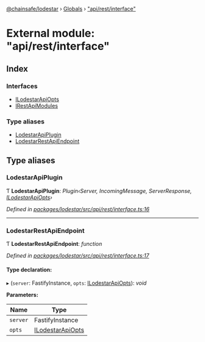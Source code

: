 [@chainsafe/lodestar](../README.md) › [Globals](../globals.md) › ["api/rest/interface"](_api_rest_interface_.md)

# External module: "api/rest/interface"

## Index

### Interfaces

* [ILodestarApiOpts](../interfaces/_api_rest_interface_.ilodestarapiopts.md)
* [IRestApiModules](../interfaces/_api_rest_interface_.irestapimodules.md)

### Type aliases

* [LodestarApiPlugin](_api_rest_interface_.md#lodestarapiplugin)
* [LodestarRestApiEndpoint](_api_rest_interface_.md#lodestarrestapiendpoint)

## Type aliases

###  LodestarApiPlugin

Ƭ **LodestarApiPlugin**: *Plugin‹Server, IncomingMessage, ServerResponse, [ILodestarApiOpts](../interfaces/_api_rest_interface_.ilodestarapiopts.md)›*

*Defined in [packages/lodestar/src/api/rest/interface.ts:16](https://github.com/ChainSafe/lodestar/blob/9dda0faba/packages/lodestar/src/api/rest/interface.ts#L16)*

___

###  LodestarRestApiEndpoint

Ƭ **LodestarRestApiEndpoint**: *function*

*Defined in [packages/lodestar/src/api/rest/interface.ts:17](https://github.com/ChainSafe/lodestar/blob/9dda0faba/packages/lodestar/src/api/rest/interface.ts#L17)*

#### Type declaration:

▸ (`server`: FastifyInstance, `opts`: [ILodestarApiOpts](../interfaces/_api_rest_interface_.ilodestarapiopts.md)): *void*

**Parameters:**

Name | Type |
------ | ------ |
`server` | FastifyInstance |
`opts` | [ILodestarApiOpts](../interfaces/_api_rest_interface_.ilodestarapiopts.md) |
